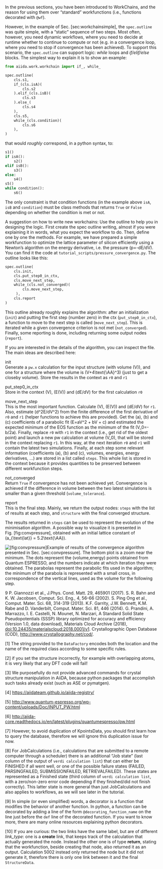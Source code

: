 In the previous sections, you have been introduced to WorkChains, and the reason for using them over “standard” workfunctions (i.e., functions decorated with `@wf`).

However, in the example of Sec. [sec:workchainsimple], the `spec.outline` was quite simple, with a “static” sequence of two steps. Most often, however, you need dynamic workflows, where you need to decide at runtime whether to continue to compute or not (e.g. in a convergence loop, where you need to stop if convergence has been achieved). To support this scenario, the `spec.outline` can support logic: *while* loops and *if/elif/else* blocks. The simplest way to explain it is to show an example:

``` python
from aiida.work.workchain import if_, while_

spec.outline(
    cls.s1,
    if_(cls.isA)(
        cls.s2
    ).elif_(cls.isB)(
        cls.s3
    ).else_(
        cls.s4
    ),
    cls.s5,
    while_(cls.condition)(
        cls.s6
    ),
)
```

that would *roughly* correspond, in a python syntax, to:

``` python
s1()
if isA():
    s2()
elif isB():
    s3()
else:
    s4()
s5()
while condition():
    s6()
```

The only constraint is that condition functions (in the example above `isA`, `isB` and `condition`) must be class methods that returns `True` or `False` depending on whether the condition is met or not.

A suggestion on how to write new workchains: Use the outline to help you in designing the logic. First create the spec outline writing, almost if you were explaining it in words, what you expect the workflow to do. Then, define one by one the methods. For example, we have prepared a simple workfunction to optimize the lattice parameter of silicon efficiently using a Newton’s algorithm on the energy derivative, i.e. the pressure \(p=-dE/dV\). You can find it the code at `tutorial_scripts/pressure_convergence.py`. The outline looks like this:

``` python
spec.outline(
    cls.init,
    cls.put_step0_in_ctx,
    cls.move_next_step,
    while_(cls.not_converged)(
        cls.move_next_step,
     ),
    cls.report
)
```

This outline already roughly explains the algorithm: after an initialization (`init`) and putting the first step (number zero) in the ctx (`put_step0_in_ctx`), a function to move to the next step is called (`move_next_step`). This is iterated while a given convergence criterion is not met (`not_converged`). Finally, some reporting is done, including returning some output nodes (`report`).

If you are interested in the details of the algorithm, you can inspect the file. The main ideas are described here:

init  
Generate a `pw.x` calculation for the input structure (with volume \(V\)), and one for a structure where the volume is \(V+4\text{\AA}^3\) (just to get a closeby volume). Store the results in the context as `r0` and `r1`

put\_step0\_in\_ctx  
Store in the context \(V\), \(E(V)\) and \(dE/dV\) for the first calculation `r0`

move\_next\_step  
This is the most important function. Calculate \(V\), \(E(V)\) and \(dE/dV\) for `r1`. Also, estimate \(d^2E/dV^2\) from the finite difference of the first derivative of `r0` and `r1` (helper functions to achieve this are provided). Get the \(a\), \(b\) and \(c\) coefficients of a parabolic fit \(E=aV^2 + bV + c\) and estimated the expected minimum of the EOS function as the minimum of the fit \(V_0=-b/2a\). Finally, replace `r0` with `r1` in the context (i.e., get rid of the oldest point) and launch a new pw calculation at volume \(V_0\), that will be stored in the context replacing `r1`. In this way, at the next iteration `r0` and `r1` will contain the latest two simulations. Finally, at each step some relevant information (coefficients \(a\), \(b\) and \(c\), volumes, energies, energy derivatives, ...) are stored in a list called `steps`. This whole list is stored in the context because it provides quantities to be preserved between different workfunction steps.

not\_converged  
Return `True` if convergence has not been achieved yet. Convergence is achieved if the difference in volume between the two latest simulations is smaller than a given threshold (`volume_tolerance`).

report  
This is the final step. Mainly, we return the output nodes: `steps` with the list of results at each step, and `structure` with the final converged structure.

The results returned in `steps` can be used to represent the evolution of the minimisation algorithm. A possible way to visualize it is presented in Fig. [fig:convpressure], obtained with an initial lattice constant of \(a_{\text{lat}} = 5.2\text{\AA}\).

![[fig:convpressure]Example of results of the convergence algorithm presented in Sec. [sec:convpressure]. The bottom plot is a zoom near the minimum. The dots represent the (volume,energy) points obtained from Quantum ESPRESSO, and the numbers indicate at which iteration they were obtained. The parabolas represent the parabolic fits used in the algorithm; the minimum of the parabola is represented with a small cross, in correspondence of the vertical lines, used as the volume for the following step.](img/convergence_pressure)

<span>9</span> P. Giannozzi et al., J.Phys. Cond. Matt. 29, 465901 (2017). S. R. Bahn and K. W. Jacobsen, Comput. Sci. Eng., 4, 56-66 (2002). S. Ping Ong et al., Comput. Mater. Sci. 68, 314-319 (2013). K.F. Garrity, J.W. Bennett, K.M. Rabe and D. Vanderbilt, Comput. Mater. Sci. 81, 446 (2014). G. Prandini, A. Marrazzo, I. E. Castelli, N. Mounet, N. Marzari, A Standard Solid State Pseudopotentials (SSSP) library optimized for accuracy and efficiency (Version 1.0, data download), Materials Cloud Archive (2018), [doi:10.24435/materialscloud:2018.0001/v1](http://doi.org/10.24435/materialscloud:2018.0001/v1). Crystallographic Open Database (<span>COD</span>), <http://www.crystallography.net/cod/>.

[1] The string provided to the `DataFactory` encodes both the location and the name of the required class according to some specific rules.

[2] if you set the structure incorrectly, for example with overlapping atoms, it is very likely that any DFT code will fail!

[3] We purposefully do not provide advanced commands for crystal structure manipulation in AiiDA, because python packages that accomplish such tasks already exist (such as ASE or pymatgen).

[4] <https://aiidateam.github.io/aiida-registry/>

[5] <http://www.quantum-espresso.org/wp-content/uploads/Doc/INPUT_PW.html>

[6] <http://aiida-core.readthedocs.io/en/latest/plugins/quantumespresso/pw.html>

[7] However, to avoid duplication of KpointsData, you should first learn how to query the database, therefore we will ignore this duplication issue for now.

[8] For JobCalculations (i.e., calculations that are submitted to a remote computer through a scheduler) there is an additional “Job state” (last column of the output of `verdi calculation list`) that can either be FINISHED if all went well, or one of the possible failure states (FAILED, PARSINGFAILED, SUBMISSIONFAILED, RETRIEVALFAILED). These states are represented as a Finished state (third column of `verdi calculation list`, with a zero/non-zero error code depending if they finished/did not finish correctly). This latter state is more general than just JobCalculations and also applies to workflows, as we will see later in the tutorial.

[9] In simple (or even simplified) words, a decorator is a function that modifies the behavior of another function. In python, a function can be decorated by adding a line of the form `@decorating_function_name` on the line just before the `def` line of the decorated function. If you want to know more, there are many online resources explaining python decorators.

[10] If you are curious: the two links have the same label, but are of different *link\_type*: one is a **create** link, that keeps track of the calculation that actually generated the node. Instead the other one is of type **return**, stating that the workfunction, beside creating that node, also returned it as an output. Calculation 5002 instead only returned the node but it did not generate it, therefore there is only one link between it and the final `StructureData`.
